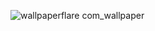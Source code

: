 ![wallpaperflare com_wallpaper](https://github.com/user-attachments/assets/60e3d241-5296-4b34-b596-4c47053af5a6)
